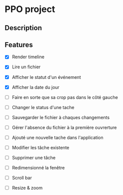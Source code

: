 PPO project
==========

## Description

## Features

* [X] Render timeline
* [X] Lire un fichier
* [X] Afficher le statut d'un événement
* [X] Afficher la date du jour
* [ ] Faire en sorte que sa crop pas dans le côté gauche
* [ ] Changer le status d'une tache
* [ ] Sauvegarder le fichier à chaques changements
* [ ] Gérer l'absence du fichier à la première ouvrerture
* [ ] Ajouté une nouvelle tache dans l'application
* [ ] Modifier les tâche existente 
* [ ] Supprimer une tâche
* [ ] Redimensionné la fenêtre
* [ ] Scroll bar
* [ ] Resize & zoom 

